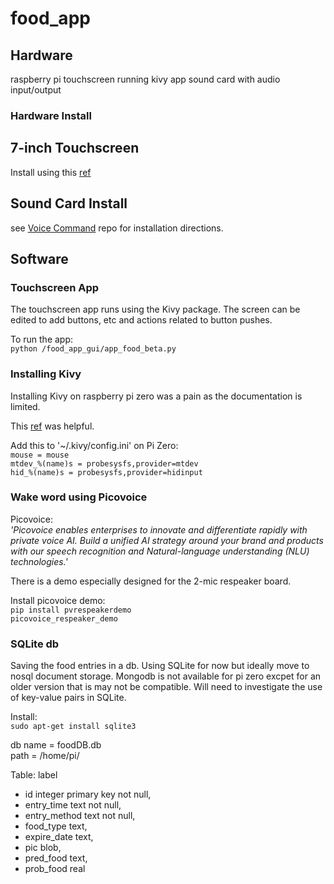 # food_app


## Hardware
raspberry pi
touchscreen running kivy app
sound card with audio input/output

### Hardware Install
## 7-inch Touchscreen  
Install using this [ref](http://www.lcdwiki.com/7inch_HDMI_Display-C#Step_3.2C_Drive_the_5inch_HDMI_Display-B_with_the_Raspberry_Pi)  

## Sound Card Install 
see [Voice Command](https://github.com/ttompk/voice_command) repo for installation directions.  


## Software

### Touchscreen App
The touchscreen app runs using the Kivy package.  The screen can be edited to add buttons, etc and actions related to button pushes.   
  
To run the app:  
`python /food_app_gui/app_food_beta.py`  


### Installing Kivy
Installing Kivy on raspberry pi zero was a pain as the documentation is limited.  

This [ref](http://mattrichardson.com/kivy-gpio-raspberry-pi-touch/index.html) was helpful.  

Add this to '~/.kivy/config.ini' on Pi Zero:   
`mouse = mouse`  
`mtdev_%(name)s = probesysfs,provider=mtdev`  
`hid_%(name)s = probesysfs,provider=hidinput`  


### Wake word using Picovoice  
Picovoice:  
_'Picovoice enables enterprises to innovate and differentiate rapidly with private voice AI. Build a unified AI strategy around your brand and products with our speech recognition and Natural-language understanding (NLU) technologies.'_  

There is a demo especially designed for the 2-mic respeaker board.  

Install picovoice demo:  
`pip install pvrespeakerdemo`  
`picovoice_respeaker_demo`  


### SQLite db
Saving the food entries in a db. Using SQLite for now but ideally move to nosql document storage. Mongodb is not available for pi zero excpet for an older version that is may not be compatible. Will need to investigate the use of key-value pairs in SQLite.  

Install:  
`sudo apt-get install sqlite3`  

db name =  foodDB.db  
path =     /home/pi/  

Table: label  
* id  integer  primary key  not null,
* entry_time  text not null,  
* entry_method  text  not null,  
* food_type  text,  
* expire_date  text,  
* pic  blob,  
* pred_food  text,  
* prob_food  real  





